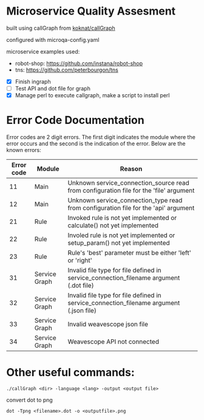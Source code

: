 # Microservice Quality Assesment

built using callGraph from [koknat/callGraph](https://github.com/koknat/callGraph)

configured with microqa-config.yaml

microservice examples used:

- robot-shop: https://github.com/instana/robot-shop
- tns: https://github.com/peterbourgon/tns

- [x] Finish ingraph
- [ ] Test API and dot file for graph
- [x] Manage perl to execute callgraph, make a script to install perl

# Error Code Documentation

Error codes are 2 digit errors. The first digit indicates the module where the error occurs and the second is the indication of the error. Below are the known errors:

| Error code | Module        | Reason                                                                                  |
| ---------- | ------------- | --------------------------------------------------------------------------------------- |
| 11         | Main          | Unknown service_connection_source read from configuration file for the 'file' argument  |
| 12         | Main          | Unknown service_connection_type read from configuration file for the 'api' argument     |
| 21         | Rule          | Invoked rule is not yet implemented or calculate() not yet implemented                  |
| 22         | Rule          | Involed rule is not yet implemented or setup_param() not yet implemented                |
| 23         | Rule          | Rule's 'best' parameter must be either 'left' or 'right'                                |
| 31         | Service Graph | Invalid file type for file defined in service_connection_filename argument (.dot file)  |
| 32         | Service Graph | Invalid file type for file defined in service_connection_filename argument (.json file) |
| 33         | Service Graph | Invalid weavescope json file                                                            |
| 34         | Service Graph | Weavescope API not connected                                                            |

# Other useful commands:

```
./callGraph <dir> -language <lang> -output <output file>
```

convert dot to png

```
dot -Tpng <filename>.dot -o <outputfile>.png
```
